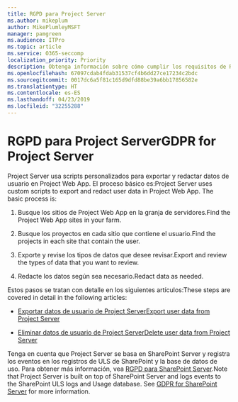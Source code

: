 ```yaml
---
title: RGPD para Project Server
ms.author: mikeplum
author: MikePlumleyMSFT
manager: pamgreen
ms.audience: ITPro
ms.topic: article
ms.service: O365-seccomp
localization_priority: Priority
description: Obtenga información sobre cómo cumplir los requisitos de RGPD en Project Server local.
ms.openlocfilehash: 67097cdab4fdab31537cf4b6dd27ce17234c2bdc
ms.sourcegitcommit: 0017dc6a5f81c165d9dfd88be39a6bb17856582e
ms.translationtype: HT
ms.contentlocale: es-ES
ms.lasthandoff: 04/23/2019
ms.locfileid: "32255288"
---
```

# <a name="gdpr-for-project-server"></a><span data-ttu-id="7f02f-103">RGPD para Project Server</span><span class="sxs-lookup"><span data-stu-id="7f02f-103">GDPR for Project Server</span></span>

<span data-ttu-id="7f02f-p101">Project Server usa scripts personalizados para exportar y redactar datos de usuario en Project Web App. El proceso básico es:</span><span class="sxs-lookup"><span data-stu-id="7f02f-p101">Project Server uses custom scripts to export and redact user data in Project Web App. The basic process is:</span></span>

1.  <span data-ttu-id="7f02f-106">Busque los sitios de Project Web App en la granja de servidores.</span><span class="sxs-lookup"><span data-stu-id="7f02f-106">Find the Project Web App sites in your farm.</span></span>

2.  <span data-ttu-id="7f02f-107">Busque los proyectos en cada sitio que contiene el usuario.</span><span class="sxs-lookup"><span data-stu-id="7f02f-107">Find the projects in each site that contain the user.</span></span>

3.  <span data-ttu-id="7f02f-108">Exporte y revise los tipos de datos que desee revisar.</span><span class="sxs-lookup"><span data-stu-id="7f02f-108">Export and review the types of data that you want to review.</span></span>

4.  <span data-ttu-id="7f02f-109">Redacte los datos según sea necesario.</span><span class="sxs-lookup"><span data-stu-id="7f02f-109">Redact data as needed.</span></span>

<span data-ttu-id="7f02f-110">Estos pasos se tratan con detalle en los siguientes artículos:</span><span class="sxs-lookup"><span data-stu-id="7f02f-110">These steps are covered in detail in the following articles:</span></span>

- [<span data-ttu-id="7f02f-111">Exportar datos de usuario de Project Server</span><span class="sxs-lookup"><span data-stu-id="7f02f-111">Export user data from Project Server</span></span>](/Project/export-user-data-from-project-server?toc=/Office365/Enterprise/toc.json)

- [<span data-ttu-id="7f02f-112">Eliminar datos de usuario de Project Server</span><span class="sxs-lookup"><span data-stu-id="7f02f-112">Delete user data from Project Server</span></span>](/Project/delete-user-data-from-project-server?toc=/Office365/Enterprise/toc.json)


<span data-ttu-id="7f02f-p102">Tenga en cuenta que Project Server se basa en SharePoint Server y registra los eventos en los registros de ULS de SharePoint y la base de datos de uso. Para obtener más información, vea [RGPD para SharePoint Server](gdpr-for-sharepoint-server.md).</span><span class="sxs-lookup"><span data-stu-id="7f02f-p102">Note that Project Server is built on top of SharePoint Server and logs events to the SharePoint ULS logs and Usage database. See [GDPR for SharePoint Server](gdpr-for-sharepoint-server.md) for more information.</span></span>
